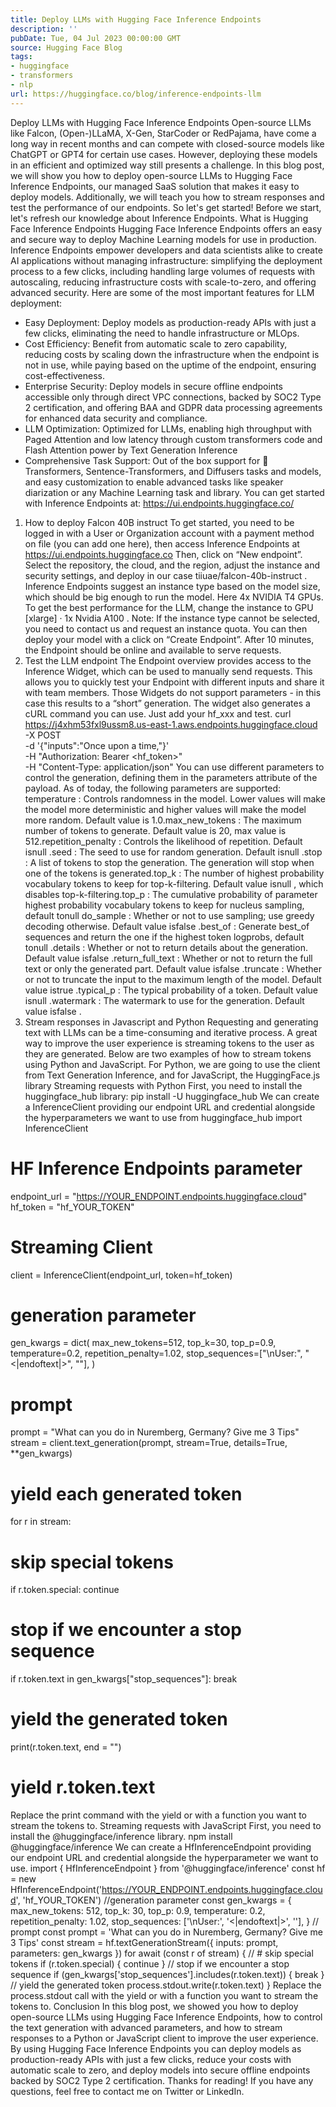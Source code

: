 ```yaml
---
title: Deploy LLMs with Hugging Face Inference Endpoints
description: ''
pubDate: Tue, 04 Jul 2023 00:00:00 GMT
source: Hugging Face Blog
tags:
- huggingface
- transformers
- nlp
url: https://huggingface.co/blog/inference-endpoints-llm
---
```


Deploy LLMs with Hugging Face Inference Endpoints
Open-source LLMs like Falcon, (Open-)LLaMA, X-Gen, StarCoder or RedPajama, have come a long way in recent months and can compete with closed-source models like ChatGPT or GPT4 for certain use cases. However, deploying these models in an efficient and optimized way still presents a challenge.
In this blog post, we will show you how to deploy open-source LLMs to Hugging Face Inference Endpoints, our managed SaaS solution that makes it easy to deploy models. Additionally, we will teach you how to stream responses and test the performance of our endpoints. So let's get started!
Before we start, let's refresh our knowledge about Inference Endpoints.
What is Hugging Face Inference Endpoints
Hugging Face Inference Endpoints offers an easy and secure way to deploy Machine Learning models for use in production. Inference Endpoints empower developers and data scientists alike to create AI applications without managing infrastructure: simplifying the deployment process to a few clicks, including handling large volumes of requests with autoscaling, reducing infrastructure costs with scale-to-zero, and offering advanced security.
Here are some of the most important features for LLM deployment:
- Easy Deployment: Deploy models as production-ready APIs with just a few clicks, eliminating the need to handle infrastructure or MLOps.
- Cost Efficiency: Benefit from automatic scale to zero capability, reducing costs by scaling down the infrastructure when the endpoint is not in use, while paying based on the uptime of the endpoint, ensuring cost-effectiveness.
- Enterprise Security: Deploy models in secure offline endpoints accessible only through direct VPC connections, backed by SOC2 Type 2 certification, and offering BAA and GDPR data processing agreements for enhanced data security and compliance.
- LLM Optimization: Optimized for LLMs, enabling high throughput with Paged Attention and low latency through custom transformers code and Flash Attention power by Text Generation Inference
- Comprehensive Task Support: Out of the box support for 🤗 Transformers, Sentence-Transformers, and Diffusers tasks and models, and easy customization to enable advanced tasks like speaker diarization or any Machine Learning task and library.
You can get started with Inference Endpoints at: https://ui.endpoints.huggingface.co/
1. How to deploy Falcon 40B instruct
To get started, you need to be logged in with a User or Organization account with a payment method on file (you can add one here), then access Inference Endpoints at https://ui.endpoints.huggingface.co
Then, click on “New endpoint”. Select the repository, the cloud, and the region, adjust the instance and security settings, and deploy in our case tiiuae/falcon-40b-instruct
.
Inference Endpoints suggest an instance type based on the model size, which should be big enough to run the model. Here 4x NVIDIA T4
GPUs. To get the best performance for the LLM, change the instance to GPU [xlarge] · 1x Nvidia A100
.
Note: If the instance type cannot be selected, you need to contact us and request an instance quota.
You can then deploy your model with a click on “Create Endpoint”. After 10 minutes, the Endpoint should be online and available to serve requests.
2. Test the LLM endpoint
The Endpoint overview provides access to the Inference Widget, which can be used to manually send requests. This allows you to quickly test your Endpoint with different inputs and share it with team members. Those Widgets do not support parameters - in this case this results to a “short” generation.
The widget also generates a cURL command you can use. Just add your hf_xxx
and test.
curl https://j4xhm53fxl9ussm8.us-east-1.aws.endpoints.huggingface.cloud \
-X POST \
-d '{"inputs":"Once upon a time,"}' \
-H "Authorization: Bearer <hf_token>" \
-H "Content-Type: application/json"
You can use different parameters to control the generation, defining them in the parameters
attribute of the payload. As of today, the following parameters are supported:
temperature
: Controls randomness in the model. Lower values will make the model more deterministic and higher values will make the model more random. Default value is 1.0.max_new_tokens
: The maximum number of tokens to generate. Default value is 20, max value is 512.repetition_penalty
: Controls the likelihood of repetition. Default isnull
.seed
: The seed to use for random generation. Default isnull
.stop
: A list of tokens to stop the generation. The generation will stop when one of the tokens is generated.top_k
: The number of highest probability vocabulary tokens to keep for top-k-filtering. Default value isnull
, which disables top-k-filtering.top_p
: The cumulative probability of parameter highest probability vocabulary tokens to keep for nucleus sampling, default tonull
do_sample
: Whether or not to use sampling; use greedy decoding otherwise. Default value isfalse
.best_of
: Generate best_of sequences and return the one if the highest token logprobs, default tonull
.details
: Whether or not to return details about the generation. Default value isfalse
.return_full_text
: Whether or not to return the full text or only the generated part. Default value isfalse
.truncate
: Whether or not to truncate the input to the maximum length of the model. Default value istrue
.typical_p
: The typical probability of a token. Default value isnull
.watermark
: The watermark to use for the generation. Default value isfalse
.
3. Stream responses in Javascript and Python
Requesting and generating text with LLMs can be a time-consuming and iterative process. A great way to improve the user experience is streaming tokens to the user as they are generated. Below are two examples of how to stream tokens using Python and JavaScript. For Python, we are going to use the client from Text Generation Inference, and for JavaScript, the HuggingFace.js library
Streaming requests with Python
First, you need to install the huggingface_hub
library:
pip install -U huggingface_hub
We can create a InferenceClient
providing our endpoint URL and credential alongside the hyperparameters we want to use
from huggingface_hub import InferenceClient
# HF Inference Endpoints parameter
endpoint_url = "https://YOUR_ENDPOINT.endpoints.huggingface.cloud"
hf_token = "hf_YOUR_TOKEN"
# Streaming Client
client = InferenceClient(endpoint_url, token=hf_token)
# generation parameter
gen_kwargs = dict(
max_new_tokens=512,
top_k=30,
top_p=0.9,
temperature=0.2,
repetition_penalty=1.02,
stop_sequences=["\nUser:", "<|endoftext|>", "</s>"],
)
# prompt
prompt = "What can you do in Nuremberg, Germany? Give me 3 Tips"
stream = client.text_generation(prompt, stream=True, details=True, **gen_kwargs)
# yield each generated token
for r in stream:
# skip special tokens
if r.token.special:
continue
# stop if we encounter a stop sequence
if r.token.text in gen_kwargs["stop_sequences"]:
break
# yield the generated token
print(r.token.text, end = "")
# yield r.token.text
Replace the print
command with the yield
or with a function you want to stream the tokens to.
Streaming requests with JavaScript
First, you need to install the @huggingface/inference
library.
npm install @huggingface/inference
We can create a HfInferenceEndpoint
providing our endpoint URL and credential alongside the hyperparameter we want to use.
import { HfInferenceEndpoint } from '@huggingface/inference'
const hf = new HfInferenceEndpoint('https://YOUR_ENDPOINT.endpoints.huggingface.cloud', 'hf_YOUR_TOKEN')
//generation parameter
const gen_kwargs = {
max_new_tokens: 512,
top_k: 30,
top_p: 0.9,
temperature: 0.2,
repetition_penalty: 1.02,
stop_sequences: ['\nUser:', '<|endoftext|>', '</s>'],
}
// prompt
const prompt = 'What can you do in Nuremberg, Germany? Give me 3 Tips'
const stream = hf.textGenerationStream({ inputs: prompt, parameters: gen_kwargs })
for await (const r of stream) {
// # skip special tokens
if (r.token.special) {
continue
}
// stop if we encounter a stop sequence
if (gen_kwargs['stop_sequences'].includes(r.token.text)) {
break
}
// yield the generated token
process.stdout.write(r.token.text)
}
Replace the process.stdout
call with the yield
or with a function you want to stream the tokens to.
Conclusion
In this blog post, we showed you how to deploy open-source LLMs using Hugging Face Inference Endpoints, how to control the text generation with advanced parameters, and how to stream responses to a Python or JavaScript client to improve the user experience. By using Hugging Face Inference Endpoints you can deploy models as production-ready APIs with just a few clicks, reduce your costs with automatic scale to zero, and deploy models into secure offline endpoints backed by SOC2 Type 2 certification.
Thanks for reading! If you have any questions, feel free to contact me on Twitter or LinkedIn.